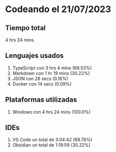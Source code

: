 # Codeando el 21/07/2023

## Tiempo total
4 hrs 24 mins.

## Lenguajes usados
1. TypeScript con 3 hrs 4 mins (69.53%)
1. Markdown con 1 hr 19 mins (30.22%)
1. JSON con 26 secs (0.16%)
1. Docker con 14 secs (0.09%)

## Plataformas utilizadas
1. Windows con 4 hrs 24 mins (100.0%)

## IDEs
1. VS Code un total de 3:04:42 (69.78%)
1. Obsidian un total de 1:19:59 (30.22%)
